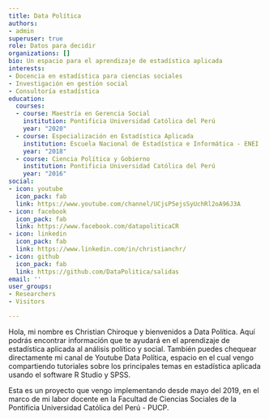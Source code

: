 ```yaml
---
title: Data Política
authors:
- admin
superuser: true
role: Datos para decidir
organizations: []
bio: Un espacio para el aprendizaje de estadística aplicada
interests:
- Docencia en estadística para ciencias sociales
- Investigación en gestión social
- Consultoría estadística
education:
  courses:
  - course: Maestría en Gerencia Social
    institution: Pontificia Universidad Católica del Perú
    year: "2020"
  - course: Especialización en Estadística Aplicada
    institution: Escuela Nacional de Estadística e Informática - ENEI
    year: "2018"
  - course: Ciencia Política y Gobierno
    institution: Pontificia Universidad Católica del Perú
    year: "2016"
social:
- icon: youtube
  icon_pack: fab
  link: https://www.youtube.com/channel/UCjsP5ejsSyUchRl2oA96J3A
- icon: facebook
  icon_pack: fab
  link: https://www.facebook.com/datapoliticaCR
- icon: linkedin
  icon_pack: fab
  link: https://www.linkedin.com/in/christianchr/
- icon: github
  icon_pack: fab
  link: https://github.com/DataPolitica/salidas
email: ''
user_groups:
- Researchers
- Visitors

---
```

Hola, mi nombre es Christian Chiroque y bienvenidos a Data Política. Aquí podrás encontrar información que te ayudará en el aprendizaje de estadística aplicada al análisis político y social. También puedes chequear directamente mi canal de Youtube Data Política, espacio en el cual vengo compartiendo tutoriales sobre los principales temas en estadística aplicada usando el software R Studio y SPSS.

Esta es un proyecto que vengo implementando desde mayo del 2019, en el marco de mi labor docente en la Facultad de Ciencias Sociales de la Pontificia Universidad Católica del Perú - PUCP.